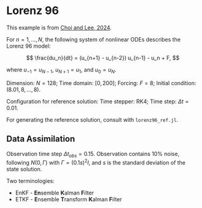 # Lorenz 96

This example is from [Choi and Lee, 2024](https://arxiv.org/abs/2404.00154).

For $n = 1, \dots, N$, the following system of nonlinear ODEs describes the Lorenz 96 model:

$$
\frac{du_n}{dt} = (u_{n+1} - u_{n-2}) u_{n-1} - u_n + F,
$$

where $u_{-1} = u_{N-1}$, $u_{N+1} = u_1$, and $u_0 = u_N$.

Dimension: $N=128$;
Time domain: $[0, 200]$;
Forcing: $F=8$;
Initial condition: $(8.01, 8, \dots, 8)$.

Configuration for reference solution:
Time stepper: RK4;
Time step: $\Delta t = 0.01$.

For generating the reference solution, consult with `lorenz96_ref.jl`.

## Data Assimilation
Observation time step $\Delta t_{obs} = 0.15$.
Observation contains 10% noise, following $N(0, \Gamma)$ with $\Gamma = (0.1s)^2I$, and $s$ is the standard deviation of the state solution.

Two terminologies:
- EnKF - **En**semble **K**alman **F**ilter
- ETKF - **E**nsemble **T**ransform **K**alman **F**ilter


